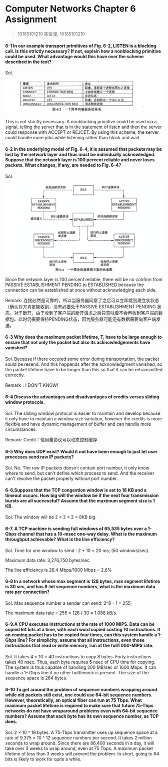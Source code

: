 # Computer Networks Chapter 6 Assignment

> 10185101210 陈俊潼, 10185101210

#### 6-1 In our example transport primitives of Fig. 6-2, LISTEN is a blocking call. Is this strictly necessary? If not, explain how a nonblocking primitive could be used. What advantage would this have over the scheme described in the text?

Sol. 

![image-20191225200822467](Chapter6Homework.assets/image-20191225200822467.png)

This is not strictly necessary. A nonblocking primitive could be used via a signal, telling the server that is in the statement of listen and then the server could response with ACCEPT or REJCET. By using this scheme, the server could handle more jobs while listening rather than block and wait.

#### 6-2 In the underlying model of Fig. 6-4, it is assumed that packets may be lost by the network layer and thus must be individually acknowledged. Suppose that the network layer is 100 percent reliable and never loses packets. What changes, if any, are needed to Fig. 6-4?

Sol.

![image-20191225200837132](Chapter6Homework.assets/image-20191225200837132.png)



Since the  network layer is 100 percent reliable, there will be no confirm from PASSIVE ESTABLISHMENT PENDING to ESTABLISHED because the connection can be established at once without acknowledging each side. 

Remark: 连接必然是可靠的，所以当服务器同意了之后可以立即跳到建立状状态（确认对方肯定能收到，没有必要处于PASSIVE ESTABLISHMENT PENDING 状态。对于断开，由于收到了客户端的断开请求之后只意味着不会再收到客户端的数据包。此时仍需要保持PENDING状态，因为服务器可能还有数据需要向客户端发送。

#### 6-3 Why does the maximum packet lifetime, T, have to be large enough to ensure that not only the packet but also its acknowledgements have vanished?

Sol. Because if there occured some error during transportation, the packet sould be resend. And this happends after the acknowledgment vanished, so the packet lifetime have to be longer than this so that it can be retransmitted correctly.

Remark：I DON'T KNOW(

#### 6-4 Discuss the advantages and disadvantages of credits versus sliding window protocols.

Sol. The sliding window protocol is easier to maintain and develop because it only have to maintain a window size variation, however the credits is more flexible and have dynamic management of buffer and can handle more circumstances.

Remark: Credit：信用量协议可以动态控制缓存

#### 6-5 Why does UDP exist? Would it not have been enough to just let user processes send raw IP packets?

Sol. No. The raw IP packets doesn't contain port number, it only know where to send, but can't define which process to send. And the receiver can't resolve the packet properly without port number.

#### 6-6.Suppose that the TCP congestion window is set to 18 KB and a timeout occurs. How big will the window be if the next four transmission bursts are all successful? Assume that the maximum segment size is 1 KB.

Sol. The window will be 2 * 2 * 2 = 8KB big.

#### 6-7. A TCP machine is sending full windows of 65,535 bytes over a 1-Gbps channel that has a 10-msec one-way delay. What is the maximum throughput achievable? What is the line efficiency?

Sol. Time for one window to send : 2 * 10 = 20 ms; (50 windows/sec).

Maximum data rate: 3,276,750 bytes/sec.

The line efficiency is 26.4 Mbps/1000 Mbps = 2.6%

#### 6-8 In a network whose max segment is 128 bytes, max segment lifetime is 30 sec, and has 8-bit sequence numbers, what is the maximum data rate per connection?

Sol. Max sequence number a sender can send: 2^8 - 1 = 255;

The maximum data rate = 255 * 128 / 30 = 1.088 kB/s.

#### 6-9.A CPU executes instructions at the rate of 1000 MIPS. Data can be copied 64 bits at a time, with each word copied costing 10 instructions. If an coming packet has to be copied four times, can this system handle a 1-Gbps line? For simplicity, assume that all instructions, even those instructions that read or write memory, run at the full1 000-MIPS rate.

Sol. It takes 4 × 10 = 40 instructions to copy 8 bytes. Forty instructions takes 40 nsec. Thus, each byte requires 5 nsec of CPU time for copying. The system is thus capable of handling 200 MB/sec or 1600 Mbps. It can handle a 1- Gbps line if no other bottleneck is present. The size of the sequence space is 264 bytes.

#### 6-10 To get around the problem of sequence numbers wrapping around while old packets still exist, one could use 64-bit sequence numbers. However, theoretically, an optical fiber can run at 75 Tbps. What maximum packet lifetime is required to make sure that future 75-Tbps networks do not have wraparound problems even with 64-bit sequence numbers? Assume that each byte has its own sequence number, as TCP does.

Sol. 2 × 10 ^ 19 bytes. A 75-Tbps transmitter uses up sequence space at a rate of 9.375 × 10 ^ 12 sequence numbers per second. It takes 2 million seconds to wrap around. Since there are 86,400 seconds in a day, it will take over 3 weeks to wrap around, even at 75 Tbps. A maximum packet lifetime of less than 3 weeks will prevent the problem. In short, going to 64 bits is likely to work for quite a while.